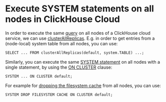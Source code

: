 # Execute SYSTEM statements on all nodes in ClickHouse Cloud

In order to execute the same [query](url) on all nodes of a ClickHouse cloud service, we can use [clusterAllReplicas](https://clickhouse.com/docs/en/sql-reference/table-functions/cluster/).
E.g. in order to get entries from a (node-local) system table from all nodes, you can use:
```
SELECT ... FROM clusterAllReplicas(default, system.TABLE) ...;
```

Similarly, you can execute the same [SYSTEM statement](https://clickhouse.com/docs/en/sql-reference/statements/system/) on all nodes with a single statement, by using the [ON CLUSTER](https://clickhouse.com/docs/en/sql-reference/distributed-ddl/) clause:
```
SYSTEM ... ON CLUSTER default;
```

For example for [dropping the filesystem cache](https://clickhouse.com/docs/en/sql-reference/statements/system/#drop-filesystem-cache) from all nodes, you can use:
```
SYSTEM DROP FILESYSTEM CACHE ON CLUSTER default;
```
